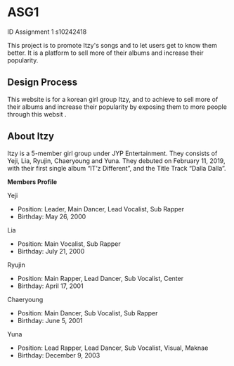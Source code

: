 # ASG1 
ID Assignment 1 s10242418

This project is to promote Itzy's songs and to let users get to know them better. It is a platform to sell more of their albums and increase their popularity.

## Design Process
This website is for a korean girl group Itzy, and to achieve to sell more of their albums and increase their popularity by exposing them to more people through this websit .

## About Itzy
Itzy is a 5-member girl group under JYP Entertainment. They consists of Yeji, Lia, Ryujin, Chaeryoung and Yuna. They debuted on February 11, 2019, with their first single album “IT’z Different”, and the Title Track “Dalla Dalla”. 

**Members Profile**

Yeji 
* Position: Leader, Main Dancer, Lead Vocalist, Sub Rapper
* Birthday: May 26, 2000

Lia
* Position: Main Vocalist, Sub Rapper
* Birthday: July 21, 2000

Ryujin
* Position: Main Rapper, Lead Dancer, Sub Vocalist, Center
* Birthday: April 17, 2001

Chaeryoung
* Position: Main Dancer, Sub Vocalist, Sub Rapper
* Birthday: June 5, 2001

Yuna
* Position: Lead Rapper, Lead Dancer, Sub Vocalist, Visual, Maknae
* Birthday: December 9, 2003





